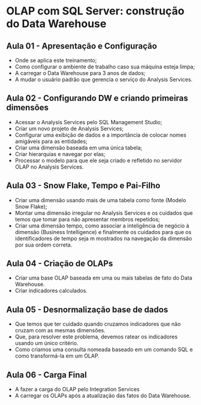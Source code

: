  

# OLAP com SQL Server: construção do Data Warehouse

## Aula 01 - Apresentação e Configuração
- Onde se aplica este treinamento;
- Como configurar o ambiente de trabalho caso sua máquina esteja limpa;
- A carregar o Data Warehouse para 3 anos de dados;
- A mudar o usuário padrão que gerencia o serviço do Analysis Services.

## Aula 02 - Configurando DW e criando primeiras dimensões
- Acessar o Analysis Services pelo SQL Management Studio;
- Criar um novo projeto de Analysis Services;
- Configurar uma exibição de dados e a importância de colocar nomes amigáveis para as entidades;
- Criar uma dimensão baseada em uma única tabela;
- Criar hierarquias e navegar por elas;
- Processar o modelo para que ele seja criado e refletido no servidor OLAP no Analysis Services.

## Aula 03 - Snow Flake, Tempo e Pai-Filho
- Criar uma dimensão usando mais de uma tabela como fonte (Modelo Snow Flake);
- Montar uma dimensão irregular no Analysis Services e os cuidados que temos que tomar para não apresentar membros repetidos;
- Criar uma dimensão tempo, como associar a inteligência de negócio à dimensão (Business Intelligence) e finalmente os cuidados para que os identificadores de tempo seja
m mostrados na navegação da dimensão por sua ordem correta.

## Aula 04 - Criação de OLAPs
- Criar uma base OLAP baseada em uma ou mais tabelas de fato do Data Warehouse.
- Criar indicadores calculados.

## Aula 05 - Desnormalização base de dados
- Que temos que ter cuidado quando cruzamos indicadores que não cruzam com as mesmas dimensões.
- Que, para resolver este problema, devemos ratear os indicadores usando um único critério.
- Como criamos uma consulta nomeada baseado em um comando SQL e como transformá-la em um OLAP.

## Aula 06 - Carga Final
- A fazer a carga do OLAP pelo Integration Services
- A carregar os OLAPs após a atualização das fatos do Data Warehouse.